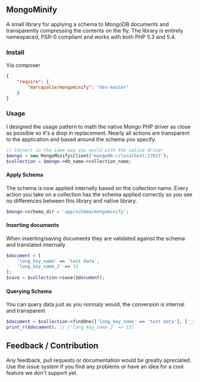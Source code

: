 ## MongoMinify

A small library for applying a schema to MongoDB documents and transparently compressing the contents on the fly. The library is entirely namespaced, PSR-0 compliant and works with both PHP 5.3 and 5.4.


### Install

Via composer

```json
{
	"require": {
		"marcqualie/mongominify": "dev-master"
	}
}
```


### Usage

I designed the usage pattern to math the native Mongo PHP driver as close as possible so it's a drop in replacement. Nearly all actions are transparent to the application and based around the schema you specify.

```php
// Connect in the same way you would with the native driver
$mongo = new MongoMinify\Client('mongodb://localhost:27017');
$collection = $mongo->db_name->collection_name;
```


#### Apply Schema

The schema is now applied internally based on the collection name. Every action you take on a collection has the schema applied correctly so you see no differences between this library and native library.

```php
$mongo->schema_dir = 'app/schema/mongominify';
```


#### Inserting documents

When inserting/saving documents they are validated against the schema and translated internally

```php
$document = [
	'long_key_name' => 'test data',
	'long_key_name_2' => 13
];
$save = $collection->save($document);
```


#### Querying Schema

You can query data just as you normaly would, the conversion is internal and transparent

```php
$document = $collection->findOne(['long_key_name' => 'test data'], ['_id' => 0, 'long_key_name_2' => 1]);
print_r($document); // ['long_key_name_2' => 13]
```


## Feedback / Contribution

Any feedback, pull requests or documentation would be greatly apreciated. Use the issue system if you find any problems or have an idea for a cool feature we don't support yet.
